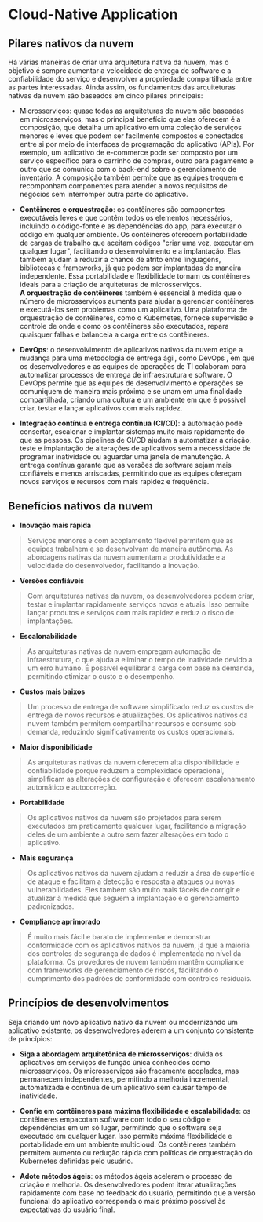 # Cloud-Native Application

## Pilares nativos da nuvem

Há várias maneiras de criar uma arquitetura nativa da nuvem, mas o objetivo é sempre aumentar a velocidade de entrega de software e a confiabilidade do serviço e desenvolver a propriedade compartilhada entre as partes interessadas.
Ainda assim, os fundamentos das arquiteturas nativas da nuvem são baseados em cinco pilares principais: 

* Microsserviços: quase todas as arquiteturas de nuvem são baseadas em microsserviços, mas o principal benefício que elas oferecem é a composição, que detalha um aplicativo em uma coleção de serviços menores e leves que podem ser facilmente compostos e conectados entre si por meio de interfaces de programação do aplicativo (APIs). Por exemplo, um aplicativo de e-commerce pode ser composto por um serviço específico para o carrinho de compras, outro para pagamento e outro que se comunica com o back-end sobre o gerenciamento de inventário. A composição também permite que as equipes troquem e recomponham componentes para atender a novos requisitos de negócios sem interromper outra parte do aplicativo. 

* **Contêineres e orquestração**: os contêineres são componentes executáveis leves e que contêm todos os elementos necessários, incluindo o código-fonte e as dependências do app, para executar o código em qualquer ambiente. Os contêineres oferecem portabilidade de cargas de trabalho que aceitam códigos "criar uma vez, executar em qualquer lugar", facilitando o desenvolvimento e a implantação. Elas também ajudam a reduzir a chance de atrito entre linguagens, bibliotecas e frameworks, já que podem ser implantadas de maneira independente. Essa portabilidade e flexibilidade tornam os contêineres ideais para a criação de arquiteturas de microsserviços.   
**A orquestração de contêineres** também é essencial à medida que o número de microsserviços aumenta para ajudar a gerenciar contêineres e executá-los sem problemas como um aplicativo. Uma plataforma de orquestração de contêineres, como o Kubernetes, fornece supervisão e controle de onde e como os contêineres são executados, repara quaisquer falhas e balanceia a carga entre os contêineres.

* **DevOps**: o desenvolvimento de aplicativos nativos da nuvem exige a mudança para uma metodologia de entrega ágil, como DevOps , em que os desenvolvedores e as equipes de operações de TI colaboram para automatizar processos de entrega de infraestrutura e software. O DevOps permite que as equipes de desenvolvimento e operações se comuniquem de maneira mais próxima e se unam em uma finalidade compartilhada, criando uma cultura e um ambiente em que é possível criar, testar e lançar aplicativos com mais rapidez. 

* **Integração contínua e entrega contínua (CI/CD)**: a automação pode consertar, escalonar e implantar sistemas muito mais rapidamente do que as pessoas. Os pipelines de CI/CD ajudam a automatizar a criação, teste e implantação de alterações de aplicativos sem a necessidade de programar inatividade ou aguardar uma janela de manutenção. A entrega contínua garante que as versões de software sejam mais confiáveis e menos arriscadas, permitindo que as equipes ofereçam novos serviços e recursos com mais rapidez e frequência.

## Benefícios nativos da nuvem

* **Inovação mais rápida**
> Serviços menores e com acoplamento flexível permitem que as equipes trabalhem e se desenvolvam de maneira autônoma. As abordagens nativas da nuvem aumentam a produtividade e a velocidade do desenvolvedor, facilitando a inovação. 
* **Versões confiáveis**
> Com arquiteturas nativas da nuvem, os desenvolvedores podem criar, testar e implantar rapidamente serviços novos e atuais. Isso permite lançar produtos e serviços com mais rapidez e reduz o risco de implantações. 
* **Escalonabilidade** 
> As arquiteturas nativas da nuvem empregam automação de infraestrutura, o que ajuda a eliminar o tempo de inatividade devido a um erro humano. É possível equilibrar a carga com base na demanda, permitindo otimizar o custo e o desempenho. 
* **Custos mais baixos**
> Um processo de entrega de software simplificado reduz os custos de entrega de novos recursos e atualizações. Os aplicativos nativos da nuvem também permitem compartilhar recursos e consumo sob demanda, reduzindo significativamente os custos operacionais. 
* **Maior disponibilidade**
> As arquiteturas nativas da nuvem oferecem alta disponibilidade e confiabilidade porque reduzem a complexidade operacional, simplificam as alterações de configuração e oferecem escalonamento automático e autocorreção. 
* **Portabilidade**
> Os aplicativos nativos da nuvem são projetados para serem executados em praticamente qualquer lugar, facilitando a migração deles de um ambiente a outro sem fazer alterações em todo o aplicativo.
* **Mais segurança**
> Os aplicativos nativos da nuvem ajudam a reduzir a área de superfície de ataque e facilitam a detecção e resposta a ataques ou novas vulnerabilidades. Eles também são muito mais fáceis de corrigir e atualizar à medida que seguem a implantação e o gerenciamento padronizados. 
* **Compliance aprimorado**
> É muito mais fácil e barato de implementar e demonstrar conformidade com os aplicativos nativos da nuvem, já que a maioria dos controles de segurança de dados é implementada no nível da plataforma. Os provedores de nuvem também mantêm compliance com frameworks de gerenciamento de riscos, facilitando o cumprimento dos padrões de conformidade com controles residuais. 

## Princípios de desenvolvimentos
Seja criando um novo aplicativo nativo da nuvem ou modernizando um aplicativo existente, os desenvolvedores aderem a um conjunto consistente de princípios:

* **Siga a abordagem arquitetônica de microsserviços**: divida os aplicativos em serviços de função única conhecidos como microsserviços. Os microsserviços são fracamente acoplados, mas permanecem independentes, permitindo a melhoria incremental, automatizada e contínua de um aplicativo sem causar tempo de inatividade.

* **Confie em contêineres para máxima flexibilidade e escalabilidade**: os contêineres empacotam software com todo o seu código e dependências em um só lugar, permitindo que o software seja executado em qualquer lugar. Isso permite máxima flexibilidade e portabilidade em um ambiente multicloud. Os contêineres também permitem aumento ou redução rápida com políticas de orquestração do Kubernetes definidas pelo usuário.

* **Adote métodos ágeis**: os métodos ágeis aceleram o processo de criação e melhoria. Os desenvolvedores podem iterar atualizações rapidamente com base no feedback do usuário, permitindo que a versão funcional do aplicativo corresponda o mais próximo possível às expectativas do usuário final.
